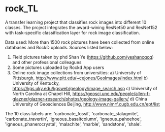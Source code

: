 # rock_TL
A transfer learning project that classifies rock images into different 10 classes. 
The project integrates the award-wining ResNet50 and ResNet152 with task-specific classification layer for rock image classification. 

Data used:
More than 1500 rock pictures have been collected from online databases and RockD uploads. Sources listed below:
  1.	Field pictures taken by phd Shan Ye (https://github.com/yeshancqcq) and other professional colleagues
  2.	Some pictures uploaded by Rockd App users
  3.	Online rock image collections from universities:
    a)	University of Pittsburgh, http://www.pitt.edu/~cejones/GeoImages/index.html
    b)	University of Kentucky, https://kgs.uky.edu/kgsweb/geology/image_search.asp
    c)	University of North Carolina at Chapel Hill, https://geosci.unc.edu/people/allen-f-glazner/glazner-research/photos/geology-image-gallery/
    d)	China University of Geosciences Beijing, http://www.nimrf.cugb.edu.cn/ept/list

The 10 class labels are: 
    'carbonate_fossil', 
    'carbonate_stalagmite',
    'carbonate_travertin',
    'igneous_basaltcolumn',
    'igneous_pahoehoe',
    'igneous_phanerocrystal',
    'malachite',
    'marble',
    'sandstone', 
    'shale'.
             
